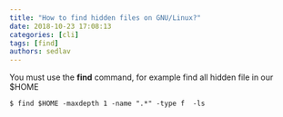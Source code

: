 ```yaml
---
title: "How to find hidden files on GNU/Linux?"
date: 2018-10-23 17:08:13
categories: [cli]
tags: [find]
authors: sedlav
---
```


You must use the **find** command, for example find all hidden file in our $HOME

```
$ find $HOME -maxdepth 1 -name ".*" -type f  -ls
```
